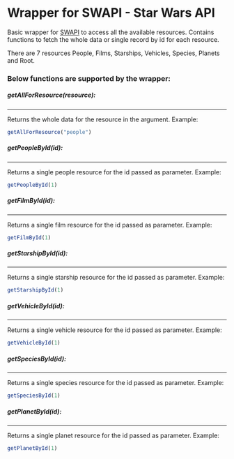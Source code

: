 # Wrapper for SWAPI - Star Wars API

Basic wrapper for [SWAPI](https://swapi.co/) to access all the available resources.
Contains functions to fetch the whole data or single record by id for each resource.

There are 7 resources People, Films, Starships, Vehicles, Species, Planets and Root.

### Below functions are supported by the wrapper:
##### getAllForResource(resource):
---
Returns the whole data for the resource in the argument.
Example:
```javascript
getAllForResource("people")
``` 

##### getPeopleById(id): 
---
Returns a single people resource for the id passed as parameter.
Example:
```javascript
getPeopleById(1)
``` 

##### getFilmById(id):
---
Returns a single film resource for the id passed as parameter.
Example:
```javascript
getFilmById(1)
``` 

##### getStarshipById(id):
---
Returns a single starship resource for the id passed as parameter.
Example:
```javascript
getStarshipById(1)
```

##### getVehicleById(id):
---
Returns a single vehicle resource for the id passed as parameter.
Example:
```javascript
getVehicleById(1)
```

##### getSpeciesById(id):
---
Returns a single species resource for the id passed as parameter.
Example:
```javascript
getSpeciesById(1)
```

##### getPlanetById(id):
---
Returns a single planet resource for the id passed as parameter.
Example:
```javascript
getPlanetById(1)
```